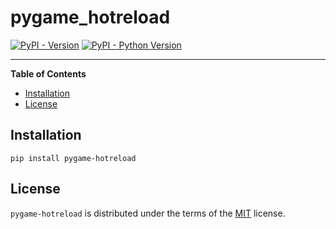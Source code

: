 # pygame_hotreload

[![PyPI - Version](https://img.shields.io/pypi/v/pygame-hotreload.svg)](https://pypi.org/project/pygame-hotreload)
[![PyPI - Python Version](https://img.shields.io/pypi/pyversions/pygame-hotreload.svg)](https://pypi.org/project/pygame-hotreload)

-----

**Table of Contents**

- [Installation](#installation)
- [License](#license)

## Installation

```console
pip install pygame-hotreload
```

## License

`pygame-hotreload` is distributed under the terms of the [MIT](https://spdx.org/licenses/MIT.html) license.
